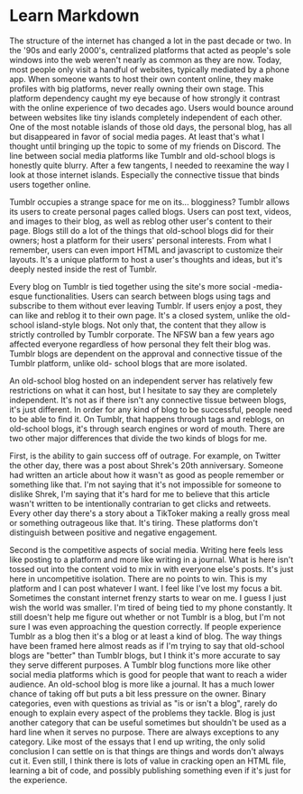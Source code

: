 # Learn Markdown 
<p>
    The structure of the internet has changed a lot in the past decade or
    two. In the '90s and early 2000's, centralized platforms that acted as
    people's sole windows into the web weren't nearly as common as they
    are now. Today, most people only visit a handful of websites, typically
    mediated by a phone app. When someone wants to host their own
    content online, they make profiles with big platforms, never really
    owning their own stage. This platform dependency caught my eye
    because of how strongly it contrast with the online experience of two
    decades ago. Users would bounce around between websites like tiny
    islands completely independent of each other. One of the most
    notable islands of those old days, the personal blog, has all
    but disappeared in favor of social media pages. At least that's what I
    thought until bringing up the topic to some of my friends on Discord.
    The line between social media platforms like Tumblr and old-school
    blogs is honestly quite blurry. After a few tangents, I needed to
    reexamine the way I look at those internet islands. Especially the
    connective tissue that binds users together online.
</p>
<p>
    Tumblr occupies a strange space for me on its... blogginess? Tumblr
    allows its users to create personal pages called blogs. Users can post
    text, videos, and images to their blog, as well as reblog other user's
    content to their page. Blogs still do a lot of the things that old-school
    blogs did for their owners; host a platform for their users' personal
    interests. From what I remember, users can even import HTML and
    javascript to customize their layouts. It's a unique platform to host a
    user's thoughts and ideas, but it's deeply nested inside the rest of
    Tumblr.
</p>
<p>
    Every blog on Tumblr is tied together using the site's more social
    -media-esque functionalities. Users can search between blogs using
    tags and subscribe to them without ever leaving Tumblr. If users enjoy
    a post, they can like and reblog it to their own page. It's a closed
    system, unlike the old-school island-style blogs. Not only that, the
    content that they allow is strictly controlled by Tumblr corporate. The
    NFSW ban a few years ago affected everyone regardless of how
    personal they felt their blog was. Tumblr blogs are dependent on the
    approval and connective tissue of the Tumblr platform, unlike old-
    school blogs that are more isolated.


</p>
<p>
    An old-school blog hosted on an independent server has relatively few
    restrictions on what it can host, but I hesitate to say they are
    completely independent. It's not as if there isn't any connective tissue
    between blogs, it's just different. In order for any kind of blog to be
    successful, people need to be able to find it. On Tumblr, that happens
    through tags and reblogs, on old-school blogs, it's through search
    engines or word of mouth. There are two other major differences that
    divide the two kinds of blogs for me.
</p>
<p>
    First, is the ability to gain success off of outrage. For example, on
    Twitter the other day, there was a post about Shrek's 20th anniversary.
    Someone had written an article about how it wasn't as good as people
    remember or something like that. I'm not saying that it's not
    impossible for someone to dislike Shrek, I'm saying that it's hard for
    me to believe that this article wasn't written to be intentionally
    contrarian to get clicks and retweets. Every other day there's a story
    about a TikToker making a really gross meal or something outrageous
    like that. It's tiring. These platforms don't distinguish between positive
    and negative engagement.
</p>
<p>
    Second is the competitive aspects of social media. Writing here feels
    less like posting to a platform and more like writing in a journal. What
    is here isn't tossed out into the content void to mix in with everyone
    else's posts. It's just here in uncompetitive isolation. There are no
    points to win. This is my platform and I can post whatever I want.
    I feel like I've lost my focus a bit. Sometimes the constant internet
    frenzy starts to wear on me. I guess I just wish the world was smaller.
    I'm tired of being tied to my phone constantly. It still doesn't help me 
    figure out whether or not Tumblr is a blog, but I'm not sure I was even 
    approaching the question correctly. If people experience Tumblr as a 
    blog then it's a blog or at least a kind of blog. The way things have 
    been
    framed here almost reads as if I'm trying to say that old-school blogs 
    are "better" than Tumblr blogs, but I think it's more accurate to say they 
    serve different purposes. A Tumblr blog functions more like other 
    social media platforms which is good for people that want to reach a 
    wider audience. An old-school blog is more like a journal. It has a much 
    lower chance of taking off but puts a bit less pressure on the owner. 
    Binary categories, even with questions as trivial as "is or isn't a blog", 
    rarely do enough to explain every aspect of the problems they tackle. 
    Blog is just another category that can be useful sometimes but 
    shouldn't be used as a hard line when it serves no purpose. There are 
    always exceptions to any category. Like most of the essays that I end 
    up writing, the only solid conclusion I can settle on is that things are 
    things and words don't always cut it. Even still, I think there is lots of 
    value in cracking open an HTML file, learning a bit of code, and 
    possibly publishing something even if it's just for the experience.

</p>